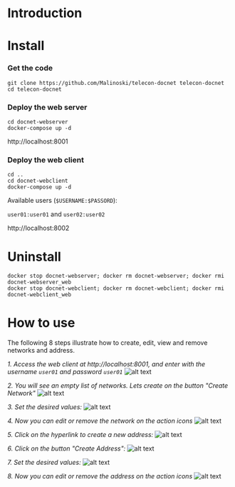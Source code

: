 # Introduction


# Install 

### Get the code
```
git clone https://github.com/Malinoski/telecon-docnet telecon-docnet
cd telecon-docnet
```

### Deploy the web server 

```
cd docnet-webserver
docker-compose up -d 
```

http://localhost:8001

### Deploy the web client

```
cd ..
cd docnet-webclient
docker-compose up -d
```

Available users (```$USERNAME:$PASSORD```): 

```user01:user01``` and ```user02:user02```

http://localhost:8002 


# Uninstall

```
docker stop docnet-webserver; docker rm docnet-webserver; docker rmi docnet-webserver_web
docker stop docnet-webclient; docker rm docnet-webclient; docker rmi docnet-webclient_web
```

# How to use

The following 8 steps illustrate how to create, edit, view and remove networks and address. 

_1. Access the web client at http://localhost:8001, and enter with the username ```user01``` and password ```user01```_
![alt text](./documentation-media/01.png)

_2. You will see an empty list of networks. Lets create on the button "Create Network"_
![alt text](./documentation-media/02.png)

_3. Set the desired values:_
![alt text](./documentation-media/03.png)

_4. Now you can edit or remove the network on the action icons_
![alt text](./documentation-media/04.png) 

_5. Click on the hyperlink to create a new address:_
![alt text](./documentation-media/06.png)

_6. Click on the button "Create Address":_
![alt text](./documentation-media/07.png)

_7. Set the desired values:_
![alt text](./documentation-media/08.png)

_8. Now you can edit or remove the address on the action icons_
![alt text](./documentation-media/09.png)
